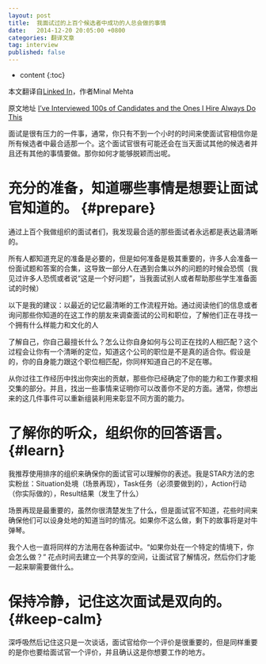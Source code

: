 ```yaml
---
layout: post
title:  我面试过的上百个候选者中成功的人总会做的事情
date:   2014-12-20 20:05:00 +0800
categories: 翻译文章
tag: interview
published: false
---
```


* content
{:toc}


本文翻译自[Linked In](https://www.linkedin.com/)，作者Minal Mehta

原文地址 [I’ve Interviewed 100s of Candidates and the Ones I Hire Always Do This](http://www.linkedin.com/pulse/20141002164029-1473578-how-to-win-an-interview-before-it-starts?midToken=AQH6jyhMOpWb0g&trk=eml-b2_content_ecosystem_digest-recommended_articles-74-null&fromEmail=fromEmail&ut=3Sa86TzhqLj6s1)


面试是很有压力的一件事，通常，你只有不到一个小时的时间来使面试官相信你是所有候选者中最合适那一个。这个面试官很有可能还会在当天面试其他的候选者并且还有其他的事情要做。那你如何才能够脱颖而出呢。

充分的准备，知道哪些事情是想要让面试官知道的。			{#prepare}
====================================

通过上百个我做组织的面试者们，我发现最合适的那些面试者永远都是表达最清晰的。

所有人都知道充足的准备是必要的，但是如何准备是极其重要的，许多人会准备一份面试题和答案的合集，这导致一部分人在遇到合集以外的问题的时候会恐慌（我见过许多人恐慌或者说“这是一个好问题”，当我面试别人或者帮助那些学生准备面试的时候）

以下是我的建议：以最近的记忆最清晰的工作流程开始。通过阅读他们的信息或者询问那些你知道的在这工作的朋友来调查面试的公司和职位，了解他们正在寻找一个拥有什么样能力和文化的人

了解自己，你自己最擅长什么？怎么让你自身如何与公司正在找的人相匹配？这个过程会让你有一个清晰的定位，知道这个公司的职位是不是真的适合你。假设是的，你的自身能力跟这个职位相匹配，你同样知道自己的不足在哪。

从你过往工作经历中找出你突出的贡献，那些你已经确定了你的能力和工作要求相交集的部分。并且，找出一些事情来证明你可以改善你不足的方面。通常，你想出来的这几件事件可以重新组装利用来彰显不同方面的能力。

了解你的听众，组织你的回答语言。			{#learn}
====================================

我推荐使用排序的组织来确保你的面试官可以理解你的表述。我是STAR方法的忠实粉丝：Situation处境（场景再现），Task任务（必须要做到的），Action行动（你实际做的），Result结果（发生了什么）

场景再现是最重要的，虽然你很清楚发生了什么，但是面试官不知道，花些时间来确保他们可以设身处地的知道当时的情况。如果你不这么做，剩下的故事将是对牛弹琴。

我个人也一直将同样的方法用在各种面试中。“如果你处在一个特定的情境下，你会怎么做？” 花点时间去建立一个共享的空间，让面试官了解情况，然后你们才能一起来聊需要做什么。

保持冷静，记住这次面试是双向的。			{#keep-calm}
====================================

深呼吸然后记住这只是一次谈话，面试官给你一个评价是很重要的，但是同样重要的是你也要给面试官一个评价，并且确认这是你想要工作的地方。
